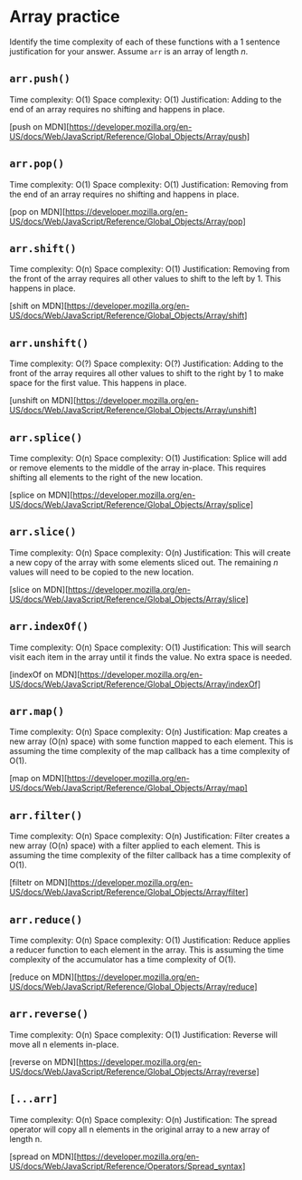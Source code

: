 # Array practice

Identify the time complexity of each of these functions with a 1 sentence justification for your answer. Assume `arr` is an array of length _n_.

## `arr.push()`

Time complexity: O(1)
Space complexity: O(1)
Justification: Adding to the end of an array requires no shifting and happens in place.

[push on MDN][https://developer.mozilla.org/en-US/docs/Web/JavaScript/Reference/Global_Objects/Array/push]


## `arr.pop()`

Time complexity: O(1)
Space complexity: O(1)
Justification: Removing from the end of an array requires no shifting and happens in place.

[pop on MDN][https://developer.mozilla.org/en-US/docs/Web/JavaScript/Reference/Global_Objects/Array/pop]

## `arr.shift()`

Time complexity: O(n)
Space complexity: O(1)
Justification: Removing from the front of the array requires all other values to shift to the left by 1. This happens in place.

[shift on MDN][https://developer.mozilla.org/en-US/docs/Web/JavaScript/Reference/Global_Objects/Array/shift]

## `arr.unshift()`

Time complexity: O(?)
Space complexity: O(?)
Justification: Adding to the front of the array requires all other values to shift to the right by 1 to make space for the first value. This happens in place.

[unshift on MDN][https://developer.mozilla.org/en-US/docs/Web/JavaScript/Reference/Global_Objects/Array/unshift]

## `arr.splice()`

Time complexity: O(n)
Space complexity: O(1)
Justification: Splice will add or remove elements to the middle of the array in-place. This requires shifting all elements to the right of the new location.

[splice on MDN][https://developer.mozilla.org/en-US/docs/Web/JavaScript/Reference/Global_Objects/Array/splice]

## `arr.slice()`

Time complexity: O(n)
Space complexity: O(n)
Justification: This will create a new copy of the array with some elements sliced out. The remaining _n_ values will need to be copied to the new location.

[slice on MDN][https://developer.mozilla.org/en-US/docs/Web/JavaScript/Reference/Global_Objects/Array/slice]

## `arr.indexOf()`

Time complexity: O(n)
Space complexity: O(1)
Justification: This will search visit each item in the array until it finds the value. No extra space is needed.

[indexOf on MDN][https://developer.mozilla.org/en-US/docs/Web/JavaScript/Reference/Global_Objects/Array/indexOf]

## `arr.map()`

Time complexity: O(n)
Space complexity: O(n)
Justification: Map creates a new array (O(n) space) with some function mapped to each element. This is assuming the time complexity of the map callback has a time complexity of O(1).

[map on MDN][https://developer.mozilla.org/en-US/docs/Web/JavaScript/Reference/Global_Objects/Array/map]

## `arr.filter()`

Time complexity: O(n)
Space complexity: O(n)
Justification: Filter creates a new array (O(n) space) with a filter applied to each element. This is assuming the time complexity of the filter callback has a time complexity of O(1).

[filtetr on MDN][https://developer.mozilla.org/en-US/docs/Web/JavaScript/Reference/Global_Objects/Array/filter]

## `arr.reduce()`

Time complexity: O(n)
Space complexity: O(1)
Justification: Reduce applies a reducer function to each element in the array. This is assuming the time complexity of the accumulator has a time complexity of O(1).

[reduce on MDN][https://developer.mozilla.org/en-US/docs/Web/JavaScript/Reference/Global_Objects/Array/reduce]

## `arr.reverse()`

Time complexity: O(n)
Space complexity: O(1)
Justification: Reverse will move all n elements in-place.

[reverse on MDN][https://developer.mozilla.org/en-US/docs/Web/JavaScript/Reference/Global_Objects/Array/reverse]

## `[...arr]`

Time complexity: O(n)
Space complexity: O(n)
Justification: The spread operator will copy all n elements in the original array to a new array of length n.

[spread on MDN][https://developer.mozilla.org/en-US/docs/Web/JavaScript/Reference/Operators/Spread_syntax]
